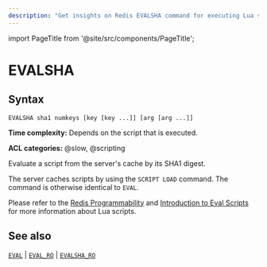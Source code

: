```yaml
---
description: "Get insights on Redis EVALSHA command for executing Lua scripts using SHA-1."
---
```


import PageTitle from '@site/src/components/PageTitle';

# EVALSHA

<PageTitle title="Redis EVALSHA Command (Documentation) | Dragonfly" />

## Syntax

    EVALSHA sha1 numkeys [key [key ...]] [arg [arg ...]]

**Time complexity:** Depends on the script that is executed.

**ACL categories:** @slow, @scripting

Evaluate a script from the server's cache by its SHA1 digest.

The server caches scripts by using the `SCRIPT LOAD` command.
The command is otherwise identical to `EVAL`.

Please refer to the [Redis Programmability](https://redis.io/docs/latest/develop/interact/programmability/) and [Introduction to Eval Scripts](https://redis.io/docs/latest/develop/interact/programmability/eval-intro/) for more information about Lua scripts.

## See also

[`EVAL`](./eval.md) | [`EVAL_RO`](./eval-ro.md) | [`EVALSHA_RO`](./evalsha-ro.md)

